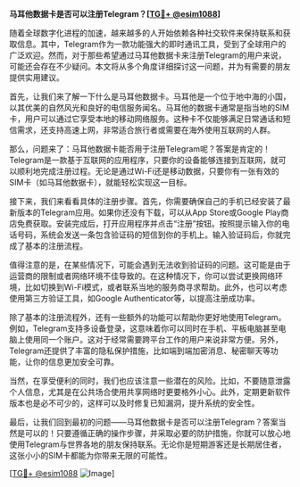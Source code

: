 **马耳他数据卡是否可以注册Telegram？[[TG💪+ @esim1088](https://t.me/s/esim1088)]**

随着全球数字化进程的加速，越来越多的人开始依赖各种社交软件来保持联系和获取信息。其中，Telegram作为一款功能强大的即时通讯工具，受到了全球用户的广泛欢迎。然而，对于那些希望通过马耳他数据卡来注册Telegram的用户来说，可能还会存在不少疑问。本文将从多个角度详细探讨这一问题，并为有需要的朋友提供实用建议。

首先，让我们来了解一下什么是马耳他数据卡。马耳他是一个位于地中海的小国，以其优美的自然风光和良好的电信服务闻名。马耳他的数据卡通常是指当地的SIM卡，用户可以通过它享受本地的移动网络服务。这种卡不仅能够满足日常通话和短信需求，还支持高速上网，非常适合旅行者或需要在海外使用互联网的人群。

那么，问题来了：马耳他数据卡能否用于注册Telegram呢？答案是肯定的！Telegram是一款基于互联网的应用程序，只要你的设备能够连接到互联网，就可以顺利地完成注册过程。无论是通过Wi-Fi还是移动数据，只要你有一张有效的SIM卡（如马耳他数据卡），就能轻松实现这一目标。

接下来，我们来看看具体的注册步骤。首先，你需要确保自己的手机已经安装了最新版本的Telegram应用。如果你还没有下载，可以从App Store或Google Play商店免费获取。安装完成后，打开应用程序并点击“注册”按钮。按照提示输入你的电话号码，系统会发送一条包含验证码的短信到你的手机上。输入验证码后，你就完成了基本的注册流程。

值得注意的是，在某些情况下，可能会遇到无法收到验证码的问题。这可能是由于运营商的限制或者网络环境不佳导致的。在这种情况下，你可以尝试更换网络环境，比如切换到Wi-Fi模式，或者联系当地的服务商寻求帮助。此外，也可以考虑使用第三方验证工具，如Google Authenticator等，以提高注册成功率。

除了基本的注册流程外，还有一些额外的功能可以帮助你更好地使用Telegram。例如，Telegram支持多设备登录，这意味着你可以同时在手机、平板电脑甚至电脑上使用同一个账户。这对于经常需要跨平台工作的用户来说非常方便。另外，Telegram还提供了丰富的隐私保护措施，比如端到端加密消息、秘密聊天等功能，让你的信息更加安全可靠。

当然，在享受便利的同时，我们也应该注意一些潜在的风险。比如，不要随意泄露个人信息，尤其是在公共场合使用共享网络时更要格外小心。此外，定期更新软件版本也是必不可少的，这样可以及时修复已知漏洞，提升系统的安全性。

最后，让我们回到最初的问题——马耳他数据卡是否可以注册Telegram？答案当然是可以的！只要遵循正确的操作步骤，并采取必要的防护措施，你就可以放心地使用Telegram与世界各地的朋友保持联系。无论你是短期游客还是长期居住者，这张小小的SIM卡都能为你带来无限的可能性。

[[TG💪+ @esim1088](https://t.me/s/esim1088) ![Image](https://i.postimg.cc/4NQfJmqS/Snipaste-2025-05-13-00-14-12.png)]